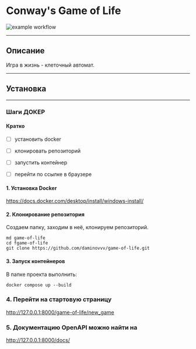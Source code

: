 # Conway's Game of Life

![example workflow](https://github.com/daminovvv/game-of-life/actions/workflows/main.yaml/badge.svg)

---
## Описание
Игра в жизнь - клеточный автомат.

---
## Установка

---
### Шаги ДОКЕР
#### Кратко
- [ ] установить docker
- [ ] клонировать репозиторий
- [ ] запустить контейнер
- [ ] перейти по ссылке в браузере


#### 1. Установка Docker
https://docs.docker.com/desktop/install/windows-install/


#### 2. Клонирование репозитория
Создаем папку, заходим в неё, клонируем репозиторий.
```
md game-of-life
cd fgame-of-life
git clone https://github.com/daminovvv/game-of-life.git
```


#### 3. Запуск контейнеров
В папке проекта выполнить:
```
docker compose up --build
```

### 4. Перейти на стартовую страницу

http://127.0.0.1:8000/game-of-life/new_game

### 5. Документацию OpenAPI можно найти на

http://127.0.0.1:8000/docs/